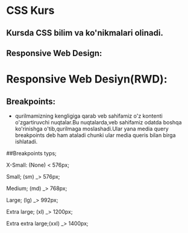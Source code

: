 # CSS Kurs

## Kursda CSS bilim va ko'nikmalari olinadi.

## Responsive Web Design:

# Responsive Web Desiyn(RWD):

## Breakpoints:

-   qurilmamizning kengligiga qarab veb sahifamiz o'z kontenti o'zgartiruvchi nuqtalar.Bu nuqtalarda,veb sahifamiz odatda boshqa ko'rinishga o'tib,qurilmaga moslashadi.Ular yana media query breakpoints deb ham ataladi chunki ular media queris bilan birga ishlatadi.

##Breakpoints typs;

X-Small: (None) < 576px;

Small; (sm) \_> 576px;

Medium; (md) \_> 768px;

Large; (lg) \_> 992px;

Extra large; (xl) \_> 1200px;

Extra extra large;(xxl) \_> 1400px;
